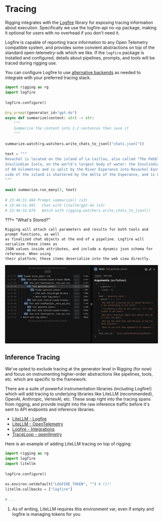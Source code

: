 # Tracing

Rigging integrates with the [Logfire](https://logfire.pydantic.dev/docs/) library for exposing tracing information
about execution. Specifically we use the logfire-api no-op package, making it optional for users with no overhead
if you don't need it.

Logfire is capable of reporting trace information to any Open Telemetry compatible system, and provides some
convient abstractions on top of the standard open-telemetry-sdk which we like. If the `logfire` package is installed and
configured, details about pipelines, prompts, and tools will be traced during rigging use.

You can configure Logfire to use [alternative backends](https://logfire.pydantic.dev/docs/how-to-guides/alternative-backends/)
as needed to integrate with your preferred tracing stack.

```py
import rigging as rg
import logfire

logfire.configure()

@rg.prompt(generator_id="gpt-4o")
async def summarize(content: str) -> str:
    """
    Summarize the content into 1-2 sentences then save it
    """

summarize.watch(rg.watchers.write_chats_to_jsonl("chats.jsonl"))

text = """
Revachol is located on the island of Le Caillou, also called "The Pebble" on the northeast side of the
Insulindian Isola, on the world's largest body of water: the Insulindic. The city itself has a radius
of 80 kilometres and is split by the River Esperance into Revachol East and Revachol West. The north
side of the island is shattered by the delta of the Esperance, and is named La Delta.
"""

await summarize.run_many(3, text)

# 23:46:31.484 Prompt summarize() (x3)
# 23:46:31.485   Chat with litellm!gpt-4o (x3)
# 23:46:32.874   Watch with rigging.watchers.write_chats_to_jsonl()
```

???+ "What's Stored?"

    Rigging will attach call parameters and results for both tools and prompt functions, as well
    as finalized chat objects at the end of a pipeline. Logfire will serialize these items as
    JSON values inside attributes, and include a dynamic json schema for reference. When using
    their platform, these items deserialize into the web view directly.

![Logfire trace](../assets/tracing_logfire.png)

## Inference Tracing

We've opted to exclude tracing at the generator level in Rigging (for now) and focus on
instrumenting higher-order abstractions like pipelines, tools, etc. which are specific to the framework.

There are a suite of powerful instrumentation libraries (including Logfire!) which will add tracing
to underlying libraries like LiteLLM (recommended), OpenAI, Anthropic, VertexAI, etc. These snap
right into the tracing spans from rigging, and provide insight into the raw inference
traffic before it's sent to API endpoints and inference libraries.

- [LiteLLM - Logfire](https://docs.litellm.ai/docs/observability/logfire_integration)
- [LiteLLM - OpenTelemetry](https://docs.litellm.ai/docs/observability/opentelemetry_integration)
- [Logfire - Integrations](https://logfire.pydantic.dev/docs/integrations/)
- [TraceLoop - openllmetry](https://github.com/traceloop/openllmetry)

Here is an example of adding LiteLLM tracing on top of rigging:

```py
import rigging as rg
import logfire
import litellm

logfire.configure()

os.environ.setdefault("LOGFIRE_TOKEN", "") # (1)!
litellm.callbacks = ["logfire"]

# ...
```

1. As of writing, LiteLLM requires this environment var, even if empty
and logfire is managing tokens for you
